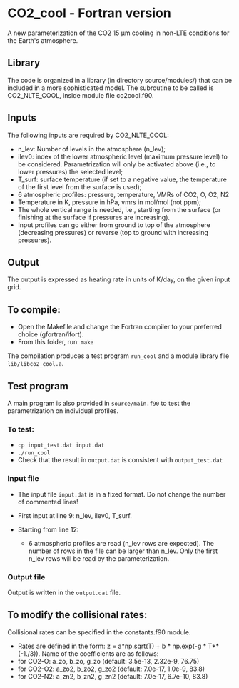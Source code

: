 # CO2_cool - Fortran version
A new parameterization of the CO2 15 µm cooling in non-LTE conditions for the Earth's atmosphere.

## Library 

The code is organized in a library (in directory source/modules/) that can be included in a more sophisticated model. 
The subroutine to be called is CO2_NLTE_COOL, inside module file co2cool.f90. 

## Inputs

The following inputs are required by CO2_NLTE_COOL:
- n_lev: Number of levels in the atmosphere (n_lev);
- ilev0: index of the lower atmospheric level (maximum pressure level) to be considered. Parametrization will only be activated above (i.e., to lower pressures) the selected level;
- T_surf: surface temperature (if set to a negative value, the temperature of the first level from the surface is used);
- 6 atmospheric profiles: pressure, temperature, VMRs of CO2, O, O2, N2 
- Temperature in K, pressure in hPa, vmrs in mol/mol (not ppm);
- The whole vertical range is needed, i.e., starting from the surface (or finishing at the surface if pressures are increasing).  
- Input profiles can go either from ground to top of the atmosphere (decreasing pressures) or reverse (top to ground with increasing pressures).

## Output

The output is expressed as heating rate in units of K/day, on the given input grid.

## To compile:
- Open the Makefile and change the Fortran compiler to your preferred choice (gfortran/ifort).
- From this folder, run: `make`

The compilation produces a test program `run_cool` and a module library file `lib/libco2_cool.a`.

## Test program
A main program is also provided in `source/main.f90` to test the parametrization on individual profiles.

### To test:
- `cp input_test.dat input.dat`
- `./run_cool`
- Check that the result in `output.dat` is consistent with `output_test.dat`

### Input file
- The input file `input.dat` is in a fixed format. Do not change the number of commented lines!

- First input at line 9: n_lev, ilev0, T_surf.

- Starting from line 12:
    - 6 atmospheric profiles are read (n_lev rows are expected). The number of rows in the file can be larger than n_lev. Only the first n_lev rows will be read by the parameterization.

### Output file

Output is written in the `output.dat` file.

## To modify the collisional rates:
Collisional rates can be specified in the constants.f90 module. 

- Rates are defined in the form: z = a*np.sqrt(T) + b * np.exp(-g * T**(-1./3)). Name of the coefficients are as follows: 
- for CO2-O: a_zo, b_zo, g_zo  (default: 3.5e-13, 2.32e-9, 76.75)
- for CO2-O2: a_zo2, b_zo2, g_zo2  (default: 7.0e-17, 1.0e-9, 83.8)
- for CO2-N2: a_zn2, b_zn2, g_zn2  (default: 7.0e-17, 6.7e-10, 83.8)
